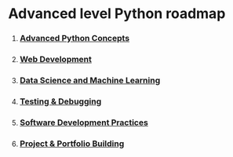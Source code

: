 # Advanced level Python roadmap

1. ### [Advanced Python Concepts](1_advanced_python_concepts.md)
2. ### [Web Development](2_web_dev.md)
3. ### [Data Science and Machine Learning](3_data_science_and_ml.md)
4. ### [Testing & Debugging](4_testing_and_debugging.md)
5. ### [Software Development Practices](5_software_dev_practices.md)
6. ### [Project & Portfolio Building](6_project_and_portfolio_building.md)